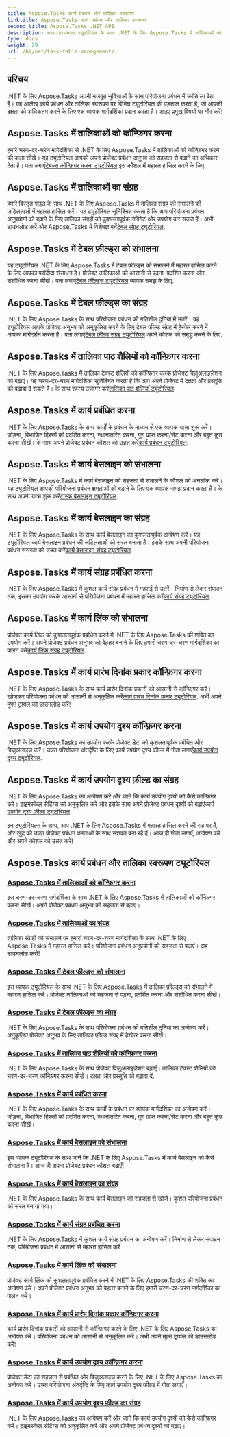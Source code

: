 ```yaml
---
title: Aspose.Tasks कार्य प्रबंधन और तालिका स्वरूपण
linktitle: Aspose.Tasks कार्य प्रबंधन और तालिका स्वरूपण
second_title: Aspose.Tasks .NET API
description: चरण-दर-चरण ट्यूटोरियल के साथ .NET के लिए Aspose.Tasks में तालिकाओं को आसानी से कॉन्फ़िगर और प्रबंधित करें। परियोजना प्रबंधन दक्षता और प्रस्तुति कौशल बढ़ाएँ।
type: docs
weight: 29
url: /hi/net/task-table-management/
---
```

## परिचय

.NET के लिए Aspose.Tasks अपनी मजबूत सुविधाओं के साथ परियोजना प्रबंधन में क्रांति ला देता है। यह आलेख कार्य प्रबंधन और तालिका स्वरूपण पर विभिन्न ट्यूटोरियल की पड़ताल करता है, जो आपकी दक्षता को अधिकतम करने के लिए एक व्यापक मार्गदर्शिका प्रदान करता है। आइए प्रमुख विषयों पर गौर करें:

## Aspose.Tasks में तालिकाओं को कॉन्फ़िगर करना

हमारे चरण-दर-चरण मार्गदर्शिका से .NET के लिए Aspose.Tasks में तालिकाओं को कॉन्फ़िगर करने की कला सीखें। यह ट्यूटोरियल आपको अपने प्रोजेक्ट प्रबंधन अनुभव को सहजता से बढ़ाने का अधिकार देता है। पता लगाएं[टेबल्स कॉन्फ़िगर करना ट्यूटोरियल](./configuring-tables/) इस कौशल में महारत हासिल करने के लिए.

## Aspose.Tasks में तालिकाओं का संग्रह

 हमारे विस्तृत गाइड के साथ .NET के लिए Aspose.Tasks में तालिका संग्रह को संभालने की जटिलताओं में महारत हासिल करें। यह ट्यूटोरियल सुनिश्चित करता है कि आप परियोजना प्रबंधन अनुप्रयोगों को बढ़ाने के लिए तालिका संग्रहों को कुशलतापूर्वक नेविगेट और उपयोग कर सकते हैं। अभी डाउनलोड करें और Aspose.Tasks में विशेषज्ञ बनें[टेबल संग्रह ट्यूटोरियल](./table-collection/).

## Aspose.Tasks में टेबल फ़ील्ड्स को संभालना

 यह ट्यूटोरियल .NET के लिए Aspose.Tasks में टेबल फ़ील्ड्स को संभालने में महारत हासिल करने के लिए आपका पसंदीदा संसाधन है। प्रोजेक्ट तालिकाओं को आसानी से पढ़ना, प्रदर्शित करना और संशोधित करना सीखें। पता लगाएं[टेबल फील्ड्स ट्यूटोरियल](./table-fields/) व्यापक समझ के लिए.

## Aspose.Tasks में टेबल फ़ील्ड्स का संग्रह

.NET के लिए Aspose.Tasks के साथ परियोजना प्रबंधन की गतिशील दुनिया में उतरें। यह ट्यूटोरियल आपके प्रोजेक्ट अनुभव को अनुकूलित करने के लिए टेबल फ़ील्ड संग्रह में हेरफेर करने में आपका मार्गदर्शन करता है। पता लगाएं[टेबल फ़ील्ड संग्रह ट्यूटोरियल](./table-field-collection/) अपने कौशल को समृद्ध करने के लिए.

## Aspose.Tasks में तालिका पाठ शैलियों को कॉन्फ़िगर करना

 .NET के लिए Aspose.Tasks में तालिका टेक्स्ट शैलियों को कॉन्फ़िगर करके प्रोजेक्ट विज़ुअलाइज़ेशन को बढ़ाएं। यह चरण-दर-चरण मार्गदर्शिका सुनिश्चित करती है कि आप अपने प्रोजेक्ट में दक्षता और प्रस्तुति को बढ़ावा दे सकते हैं। के साथ रहस्य उजागर करें[तालिका पाठ शैलियाँ ट्यूटोरियल](./table-text-styles/).

## Aspose.Tasks में कार्य प्रबंधित करना

 .NET के लिए Aspose.Tasks के साथ कार्यों के प्रबंधन के माध्यम से एक व्यापक यात्रा शुरू करें। जोड़ना, विभाजित हिस्सों को प्रदर्शित करना, स्थानांतरित करना, गुण प्राप्त करना/सेट करना और बहुत कुछ करना सीखें। के साथ अपने प्रोजेक्ट प्रबंधन कौशल को उन्नत करें[कार्य प्रबंधन ट्यूटोरियल](./managing-tasks/).

## Aspose.Tasks में कार्य बेसलाइन को संभालना

.NET के लिए Aspose.Tasks में कार्य बेसलाइन को सहजता से संभालने के कौशल को अनलॉक करें। यह ट्यूटोरियल आपकी परियोजना प्रबंधन क्षमताओं को बढ़ाने के लिए एक व्यापक समझ प्रदान करता है। के साथ अपनी यात्रा शुरू करें[टास्क बेसलाइन ट्यूटोरियल](./task-baselines/).

## Aspose.Tasks में कार्य बेसलाइन का संग्रह

 .NET के लिए Aspose.Tasks के साथ कार्य बेसलाइन का कुशलतापूर्वक अन्वेषण करें। यह ट्यूटोरियल कार्य बेसलाइन प्रबंधन की जटिलताओं को सरल बनाता है। इसके साथ अपनी परियोजना प्रबंधन सरलता को उन्नत करें[कार्य बेसलाइन संग्रह ट्यूटोरियल](./task-baseline-collection/).

## Aspose.Tasks में कार्य संग्रह प्रबंधित करना

 .NET के लिए Aspose.Tasks में कुशल कार्य संग्रह प्रबंधन में गहराई से उतरें। निर्माण से लेकर संपादन तक, इसका उपयोग करके आसानी से परियोजना प्रबंधन में महारत हासिल करें[कार्य संग्रह ट्यूटोरियल](./task-collection/).

## Aspose.Tasks में कार्य लिंक को संभालना

 प्रोजेक्ट कार्य लिंक को कुशलतापूर्वक प्रबंधित करने में .NET के लिए Aspose.Tasks की शक्ति का उपयोग करें। अपने प्रोजेक्ट प्रबंधन अनुभव को बेहतर बनाने के लिए हमारी चरण-दर-चरण मार्गदर्शिका का पालन करें[कार्य लिंक संग्रह ट्यूटोरियल](./task-link-collection/).

## Aspose.Tasks में कार्य प्रारंभ दिनांक प्रकार कॉन्फ़िगर करना

 .NET के लिए Aspose.Tasks के साथ कार्य प्रारंभ दिनांक प्रकारों को आसानी से कॉन्फ़िगर करें। खोजकर परियोजना प्रबंधन को आसानी से अनुकूलित करें[कार्य प्रारंभ दिनांक प्रकार ट्यूटोरियल](./task-start-date-types/). अभी अपने मुफ़्त ट्रायल को डाउनलोड करें!

## Aspose.Tasks में कार्य उपयोग दृश्य कॉन्फ़िगर करना

 .NET के लिए Aspose.Tasks का उपयोग करके प्रोजेक्ट डेटा को कुशलतापूर्वक प्रबंधित और विज़ुअलाइज़ करें। उन्नत परियोजना अंतर्दृष्टि के लिए कार्य उपयोग दृश्य फ़ील्ड में गोता लगाएँ[कार्य उपयोग दृश्य ट्यूटोरियल](./task-usage-views/).

## Aspose.Tasks में कार्य उपयोग दृश्य फ़ील्ड का संग्रह

 .NET के लिए Aspose.Tasks का अन्वेषण करें और जानें कि कार्य उपयोग दृश्यों को कैसे कॉन्फ़िगर करें। टाइमस्केल सेटिंग्स को अनुकूलित करें और इसके साथ अपने प्रोजेक्ट प्रबंधन दृश्यों को बढ़ाएं[कार्य उपयोग दृश्य फ़ील्ड ट्यूटोरियल](./task-usage-view-fields/).

इन ट्यूटोरियल्स के साथ, आप .NET के लिए Aspose.Tasks में महारत हासिल करने की राह पर हैं, और खुद को उन्नत प्रोजेक्ट प्रबंधन क्षमताओं के साथ सशक्त बना रहे हैं। आज ही गोता लगाएँ, अन्वेषण करें और अपने कौशल को उन्नत करें!
## Aspose.Tasks कार्य प्रबंधन और तालिका स्वरूपण ट्यूटोरियल
### [Aspose.Tasks में तालिकाओं को कॉन्फ़िगर करना](./configuring-tables/)
इस चरण-दर-चरण मार्गदर्शिका के साथ .NET के लिए Aspose.Tasks में तालिकाओं को कॉन्फ़िगर करना सीखें। अपने प्रोजेक्ट प्रबंधन अनुभव को सहजता से बढ़ाएं।
### [Aspose.Tasks में तालिकाओं का संग्रह](./table-collection/)
तालिका संग्रहों को संभालने पर हमारी चरण-दर-चरण मार्गदर्शिका के साथ .NET के लिए Aspose.Tasks में महारत हासिल करें। परियोजना प्रबंधन अनुप्रयोगों को सहजता से बढ़ाएं। अब डाउनलोड करो!
### [Aspose.Tasks में टेबल फ़ील्ड्स को संभालना](./table-fields/)
इस व्यापक ट्यूटोरियल के साथ .NET के लिए Aspose.Tasks में तालिका फ़ील्ड्स को संभालने में महारत हासिल करें। प्रोजेक्ट तालिकाओं को सहजता से पढ़ना, प्रदर्शित करना और संशोधित करना सीखें।
### [Aspose.Tasks में टेबल फ़ील्ड्स का संग्रह](./table-field-collection/)
.NET के लिए Aspose.Tasks के साथ परियोजना प्रबंधन की गतिशील दुनिया का अन्वेषण करें। अनुकूलित प्रोजेक्ट अनुभव के लिए तालिका फ़ील्ड संग्रह में हेरफेर करना सीखें।
### [Aspose.Tasks में तालिका पाठ शैलियों को कॉन्फ़िगर करना](./table-text-styles/)
.NET के लिए Aspose.Tasks के साथ प्रोजेक्ट विज़ुअलाइज़ेशन बढ़ाएँ। तालिका टेक्स्ट शैलियों को चरण-दर-चरण कॉन्फ़िगर करना सीखें। दक्षता और प्रस्तुति को बढ़ावा दें.
### [Aspose.Tasks में कार्य प्रबंधित करना](./managing-tasks/)
.NET के लिए Aspose.Tasks के साथ कार्यों के प्रबंधन पर व्यापक मार्गदर्शिका का अन्वेषण करें। जोड़ना, विभाजित हिस्सों को प्रदर्शित करना, स्थानांतरित करना, गुण प्राप्त करना/सेट करना और बहुत कुछ करना सीखें।
### [Aspose.Tasks में कार्य बेसलाइन को संभालना](./task-baselines/)
इस व्यापक ट्यूटोरियल के साथ जानें कि .NET के लिए Aspose.Tasks में कार्य बेसलाइन को कैसे संभालना है। आज ही अपना प्रोजेक्ट प्रबंधन कौशल बढ़ाएँ!
### [Aspose.Tasks में कार्य बेसलाइन का संग्रह](./task-baseline-collection/)
.NET के लिए Aspose.Tasks के साथ कार्य बेसलाइन को सहजता से खोजें। कुशल परियोजना प्रबंधन को सरल बनाया गया।
### [Aspose.Tasks में कार्य संग्रह प्रबंधित करना](./task-collection/)
.NET के लिए Aspose.Tasks में कुशल कार्य संग्रह प्रबंधन का अन्वेषण करें। निर्माण से लेकर संपादन तक, परियोजना प्रबंधन में आसानी से महारत हासिल करें।
### [Aspose.Tasks में कार्य लिंक को संभालना](./task-link-collection/)
प्रोजेक्ट कार्य लिंक को कुशलतापूर्वक प्रबंधित करने में .NET के लिए Aspose.Tasks की शक्ति का अन्वेषण करें। अपने प्रोजेक्ट प्रबंधन अनुभव को बेहतर बनाने के लिए हमारी चरण-दर-चरण मार्गदर्शिका का पालन करें।
### [Aspose.Tasks में कार्य प्रारंभ दिनांक प्रकार कॉन्फ़िगर करना](./task-start-date-types/)
कार्य प्रारंभ दिनांक प्रकारों को आसानी से कॉन्फ़िगर करने के लिए .NET के लिए Aspose.Tasks का अन्वेषण करें। परियोजना प्रबंधन को आसानी से अनुकूलित करें। अभी अपने मुफ़्त ट्रायल को डाउनलोड करें!
### [Aspose.Tasks में कार्य उपयोग दृश्य कॉन्फ़िगर करना](./task-usage-views/)
प्रोजेक्ट डेटा को सहजता से प्रबंधित और विज़ुअलाइज़ करने के लिए .NET के लिए Aspose.Tasks का अन्वेषण करें। उन्नत परियोजना अंतर्दृष्टि के लिए कार्य उपयोग दृश्य फ़ील्ड में गोता लगाएँ।
### [Aspose.Tasks में कार्य उपयोग दृश्य फ़ील्ड का संग्रह](./task-usage-view-fields/)
.NET के लिए Aspose.Tasks का अन्वेषण करें और जानें कि कार्य उपयोग दृश्यों को कैसे कॉन्फ़िगर करें। टाइमस्केल सेटिंग्स को अनुकूलित करें और अपने प्रोजेक्ट प्रबंधन दृश्यों को बढ़ाएं।